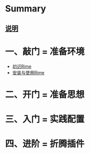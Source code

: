 # Summary

[说明](./00_说明.md)
---

# 一、敲门 = 准备环境

- [初识Rime](./01-01_初识Rime.md)
- [安装与使用Rime](01-02_安装与使用Rime.md)

# 二、开门 = 准备思想

# 三、入门 = 实践配置

# 四、进阶 = 折腾插件
